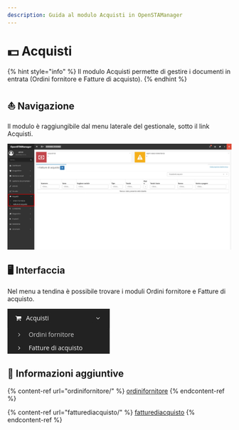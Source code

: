 ```yaml
---
description: Guida al modulo Acquisti in OpenSTAManager
---
```


# 💵 Acquisti

{% hint style="info" %}
Il modulo Acquisti permette di gestire i documenti in entrata (Ordini fornitore e Fatture di acquisto).
{% endhint %}

## ⛵ Navigazione

Il modulo è raggiungibile dal menu laterale del gestionale, sotto il link Acquisti.

![](<../../../.gitbook/assets/image (436).png>)

## 🖥️ Interfaccia

Nel menu a tendina è possibile trovare i moduli Ordini fornitore e Fatture di acquisto.

&#x20;                                                     ![](<../../../.gitbook/assets/image (611).png>)

## 🔽 Informazioni aggiuntive

{% content-ref url="ordinifornitore/" %}
[ordinifornitore](ordinifornitore/)
{% endcontent-ref %}

{% content-ref url="fatturediacquisto/" %}
[fatturediacquisto](fatturediacquisto/)
{% endcontent-ref %}
